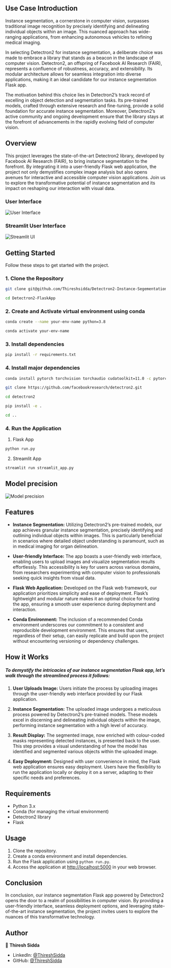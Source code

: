 

## Use Case Introduction

Instance segmentation, a cornerstone in computer vision, surpasses traditional image recognition by precisely identifying and delineating individual objects within an image. This nuanced approach has wide-ranging applications, from enhancing autonomous vehicles to refining medical imaging.

In selecting Detectron2 for instance segmentation, a deliberate choice was made to embrace a library that stands as a beacon in the landscape of computer vision. Detectron2, an offspring of Facebook AI Research (FAIR), represents a confluence of robustness, accuracy, and extensibility. Its modular architecture allows for seamless integration into diverse applications, making it an ideal candidate for our instance segmentation Flask app.

The motivation behind this choice lies in Detectron2’s track record of excelling in object detection and segmentation tasks. Its pre-trained models, crafted through extensive research and fine-tuning, provide a solid foundation for accurate instance segmentation. Moreover, Detectron2’s active community and ongoing development ensure that the library stays at the forefront of advancements in the rapidly evolving field of computer vision.

## Overview
This project leverages the state-of-the-art Detectron2 library, developed by Facebook AI Research (FAIR), to bring instance segmentation to the forefront. By integrating it into a user-friendly Flask web application, the project not only demystifies complex image analysis but also opens avenues for interactive and accessible computer vision applications. Join us to explore the transformative potential of instance segmentation and its impact on reshaping our interaction with visual data.

### User Interface

![User Interface](images/ui.png)

### Streamlit User Interface

![Streamlit UI](images/streamlit_ui.png)

## Getting Started

Follow these steps to get started with the project.

### 1. Clone the Repository

```bash
git clone git@github.com/Thireshsidda/Detectron2-Instance-Segementation
```
```bash
cd Detectron2-FlaskApp
```

### 2. Create and Activate virtual environment using conda

```bash
conda create --name your-env-name python=3.8
```
```bash
conda activate your-env-name
```

### 3. Install dependencies

```bash
pip install -r requirements.txt
```

### 4. Install major dependencies

```bash
conda install pytorch torchvision torchaudio cudatoolkit=11.0 -c pytorch
```
```bash
git clone https://github.com/facebookresearch/detectron2.git
```
```bash
cd detectron2
```
```bash
pip install -e .
```
```bash
cd ..
```

### 4. Run the Application

1. Flask App
```bash 
python run.py
```

2. Streamlit App
```bash
streamlit run streamlit_app.py
```

## Model precision

![Model precision](images/precision.jpg)


## Features
- **Instance Segmentation:** Utilizing Detectron2’s pre-trained models, our app achieves granular instance segmentation, precisely identifying and outlining individual objects within images. This is particularly beneficial in scenarios where detailed object understanding is paramount, such as in medical imaging for organ delineation.
  
- **User-friendly Interface:** The app boasts a user-friendly web interface, enabling users to upload images and visualize segmentation results effortlessly. This accessibility is key for users across various domains, from researchers experimenting with computer vision to professionals seeking quick insights from visual data.

- **Flask Web Application:** Developed on the Flask web framework, our application prioritizes simplicity and ease of deployment. Flask’s lightweight and modular nature makes it an optimal choice for hosting the app, ensuring a smooth user experience during deployment and interaction.

- **Conda Environment:** The inclusion of a recommended Conda environment underscores our commitment to a consistent and reproducible development environment. This ensures that users, regardless of their setup, can easily replicate and build upon the project without encountering versioning or dependency challenges.


## How it Works
##### To demystify the intricacies of our instance segmentation Flask app, let’s walk through the streamlined process it follows:
1. **User Uploads Image:** Users initiate the process by uploading images through the user-friendly web interface provided by our Flask application.

2. **Instance Segmentation:** The uploaded image undergoes a meticulous process powered by Detectron2’s pre-trained models. These models excel in discerning and delineating individual objects within the image, performing instance segmentation with a high level of accuracy.

3. **Result Display:** The segmented image, now enriched with colour-coded masks representing detected instances, is presented back to the user. This step provides a visual understanding of how the model has identified and segmented various objects within the uploaded image.

4. **Easy Deployment:** Designed with user convenience in mind, the Flask web application ensures easy deployment. Users have the flexibility to run the application locally or deploy it on a server, adapting to their specific needs and preferences.

## Requirements
- Python 3.x
- Conda (for managing the virtual environment)
- Detectron2 library
- Flask

## Usage
1. Clone the repository.
2. Create a conda environment and install dependencies.
3. Run the Flask application using `python run.py`.
4. Access the application at [http://localhost:5000](http://localhost:5000) in your web browser.

## Conclusion
In conclusion, our instance segmentation Flask app powered by Detectron2 opens the door to a realm of possibilities in computer vision. By providing a user-friendly interface, seamless deployment options, and leveraging state-of-the-art instance segmentation, the project invites users to explore the nuances of this transformative technology.



## Author

👤 **Thiresh Sidda**

* LinkedIn: [@ThireshSidda](https://www.linkedin.com/in/thiresh-sidda)
* GitHub: [@ThireshSidda](https://github.com/Thireshsidda)
